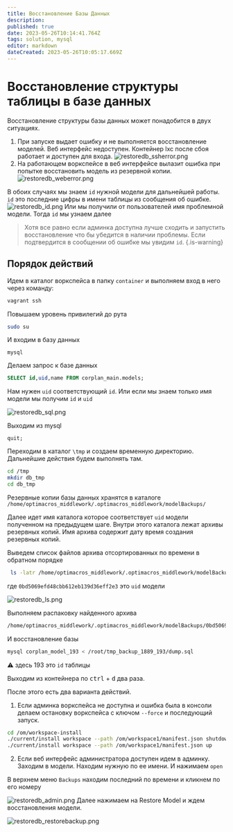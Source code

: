 ```yaml
---
title: Восстановление Базы Данных
description: 
published: true
date: 2023-05-26T10:14:41.764Z
tags: solution, mysql
editor: markdown
dateCreated: 2023-05-26T10:05:17.669Z
---
```


# Восстановление структуры таблицы в базе данных

Восстановление структуры базы данных может понадобится в двух ситуациях. 
1. При запуске выдает ошибку и не выполняется восстановление моделей. Веб интерфейс недоступен. Контейнер lxc после сбоя работает и доступен для входа.
![restoredb_ssherror.png](/workspace/restoredb_ssherror.png)
1. На работающем воркспейсе в веб интерфейсе вылазит ошибка при попытке восстановить модель из резервной копии. 
![restoredb_weberror.png](/workspace/restoredb_weberror.png)


В обоих случаях мы знаем `id` нужной модели для дальнейшей работы. `id` это последние цифры в имени таблицы из сообщения об ошибке. 
![restoredb_id.png](/workspace/restoredb_id.png)
Или мы получили от пользователей имя проблемной модели. Тогда `id` мы узнаем далее

> Хотя все равно если админка доступна лучше сходить и запустить восстановление что бы убедится в наличии проблемы. Если подтвердится в сообщении об ошибке мы увидим `id`.
{.is-warning}


## Порядок действий

Идем в каталог воркспейса в папку `container` и выполняем вход в него через команду:
```bash
vagrant ssh
```
Повышаем уровень привилегий до рута
```bash
sudo su
```
И входим в базу данных
```
mysql
```
Делаем запрос к базе данных
```sql
SELECT id,uid,name FROM corplan_main.models;
```
Нам нужен `uid` соответствующий `id`. Или если мы знаем только имя модели мы получим `id` и `uid`

![restoredb_sql.png](/workspace/restoredb_sql.png)

Выходим из mysql
```
quit;
```

Переходим в каталог `\tmp` и создаем временную директорию. Дальнейшие действия будем выполнять там. 

```bash
cd /tmp
mkdir db_tmp
cd db_tmp
```

Резервные копии базы данных хранятся в каталоге
`/home/optimacros_middlework/.optimacros_middlework/modelBackups/`

Далее идет имя каталога которое соответствует `uid` модели полученном на предыдущем шаге. Внутри этого каталога лежат архивы резервных копий. Имя архива содержит дату время создания резервных копий. 

Выведем список файлов архива отсортированных по времени в обратном порядке
```bash
 ls -latr /home/optimacros_middlework/.optimacros_middlework/modelBackups/0bd5069efd48cbb612eb139d36eff2e3/
```
где `0bd5069efd48cbb612eb139d36eff2e3` это `uid` модели

![restoredb_ls.png](/workspace/restoredb_ls.png)

Выполняем распаковку найденного архива

```bash
/home/optimacros_middlework/.optimacros_middlework/modelBackups/0bd5069efd48cbb612eb139d36eff2e3/2023-05-25_10-26-52_5414.zip
```
И восстановление базы
```bash
mysql corplan_model_193 < /root/tmp_backup_1889_193/dump.sql
```

:warning: здесь 193 это `id` таблицы

Выходим из контейнера по <kbd>ctrl</kbd> + <kbd>d</kbd> два раза. 

После этого есть два варианта действий. 

1. Если админка воркспейса не доступна и ошибка была в консоли делаем остановку воркспейса с ключом `--force` и последующий запуск.

```bash
cd /om/workspace-install
./current/install workspace --path /om/workspace1/manifest.json shutdown --force
./current/install workspace --path /om/workspace1/manifest.json up
```
2. Если веб интерфейс администратора доступен идем в админку. Заходим в модели. Находим нужную по ее имени. И нажимаем `open` 

В верхнем меню `Backups` находим последний по времени и кликнем по его номеру 

![restoredb_admin.png](/workspace/restoredb_admin.png)
Далее нажимаем на Restore Model и ждем восстановления модели.


![restoredb_restorebackup.png](/workspace/restoredb_restorebackup.png)
